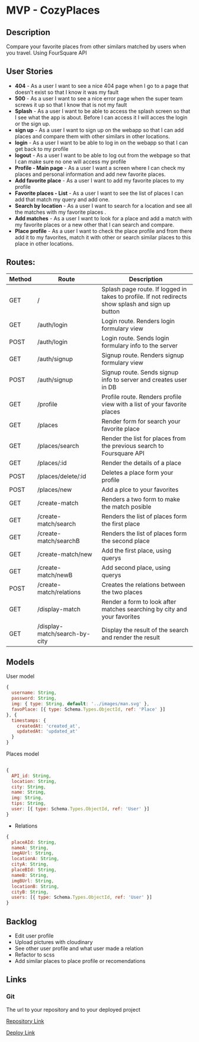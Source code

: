 # MVP - CozyPlaces 

## Description

Compare your favorite places from other similars matched by users when you travel. Using FourSquare API

## User Stories

- **404** - As a user I want to see a nice 404 page when I go to a page that doesn’t exist so that I know it was my fault
- **500** - As a user I want to see a nice error page when the super team screws it up so that I know that is not my fault
- **Splash** - As a user I want to be able to access the splash screen so that I see what the app is about. Before I can access it I will acces the login or the sign up.
- **sign up** - As a user I want to sign up on the webapp so that I can add places and compare them with other similars in other locations.
- **login** - As a user I want to be able to log in on the webapp so that I can get back to my profile
- **logout** - As a user I want to be able to log out from the webpage so that I can make sure no one will access my profile
- **Profile - Main page** - As a user I want a screen where I can check my places and personal information and add new favorite places. 
- **Add favorite place** - As a user I want to add my favorite places to my profile
- **Favorite places - List** - As a user I want to see the list of places I can add that match my query and add one.
- **Search by location** - As a user I want to search for a location and see all the matches with my favorite places .
- **Add matches** - As a user I want to look for a place and add a match with my favorite places or a new other that I can search and compare.
- **Place profile** - As a user I want to check the place profile and from there add it to my favorites, match it with other or search similar places to this place in other locations.

## Routes:

| Method | Route | Description|
|------|-------|------------|
| GET  | /     | Splash page route. If logged in takes to profile. If not redirects show splash and sign up button
| GET  | /auth/login | Login route. Renders login formulary view
| POST | /auth/login | Login route. Sends login formulary info to the server
| GET | /auth/signup | Signup route. Renders signup formulary view
| POST | /auth/signup | Signup route. Sends signup info to server and creates user in DB
| GET | /profile | Profile route. Renders profile view with a list of your favorite places
| GET | /places | Render form for search your favorite place
| GET | /places/search | Render the list for places from the previous search to Foursquare API
| GET | /places/:id | Render the details of a place
| POST | /places/delete/:id | Deletes a place form your profile
| POST | /places/new | Add a plce to your favorites
| GET | /create-match | Renders a two form to make the match posible
| GET | /create-match/search | Renders the list of places form the first place
| GET | /create-match/searchB | Renders the list of places form the second place
| GET | /create-match/new | Add the first place, using  querys
| GET | /create-match/newB | Add second place, using querys
| POST | /create-match/relations | Creates the relations between the two places
| GET | /display-match | Render a form to look after matches searching by city and your favorites
| GET | /display-match/search-by-city | Display the result of the search and render the result

<!-- .. -->

## Models

User model

```javascript
{
  username: String,
  password: String,
  img: { type: String, default: '../images/man.svg' },
  favoPlace: [{ type: Schema.Types.ObjectId, ref: 'Place' }]
}, {
  timestamps: {
    createdAt: 'created_at',
    updatedAt: 'updated_at'
  }
}

```

Places model

```javascript
 
{
  API_id: String,
  location: String,
  city: String,
  name: String,
  img: String,
  tips: String,
  user: [{ type: Schema.Types.ObjectId, ref: 'User' }]
}

```

* Relations

```javascript
{
  placeAId: String,
  nameA: String,
  imgAUrl: String,
  locationA: String,
  cityA: String,
  placeBId: String,
  nameB: String,
  imgBUrl: String,
  locationB: String,
  cityB: String,
  users: [{ type: Schema.Types.ObjectId, ref: 'User' }]
}
```


## Backlog

- Edit user profile
- Upload pictures with cloudinary
- See other user profile and what user made a relation
- Refactor to scss
- Add similar places to place profile or recomendations

## Links

### Git

The url to your repository and to your deployed project

[Repository Link](https://github.com/zebader/cozy-places-ironhack-module2-project)

[Deploy Link](http://heroku.com)
